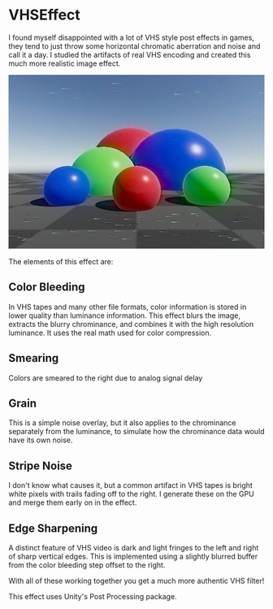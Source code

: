 # VHSEffect
I found myself disappointed with a lot of VHS style post effects in games, they tend to just throw some horizontal chromatic aberration and noise and call it a day. I studied the artifacts of real VHS encoding and created this much more realistic image effect.

![screenshot](/Assets/Samples/screenshot.png)

The elements of this effect are:
## Color Bleeding
In VHS tapes and many other file formats, color information is stored in lower quality than luminance information. This effect blurs the image, extracts the blurry chrominance, and combines it with the high resolution luminance. It uses the real math used for color compression.
## Smearing
Colors are smeared to the right due to analog signal delay
## Grain
This is a simple noise overlay, but it also applies to the chrominance separately from the luminance, to simulate how the chrominance data would have its own noise.
## Stripe Noise
I don't know what causes it, but a common artifact in VHS tapes is bright white pixels with trails fading off to the right. I generate these on the GPU and merge them early on in the effect.
## Edge Sharpening
A distinct feature of VHS video is dark and light fringes to the left and right of sharp vertical edges. This is implemented using a slightly blurred buffer from the color bleeding step offset to the right.

With all of these working together you get a much more authentic VHS filter!

This effect uses Unity's Post Processing package.
